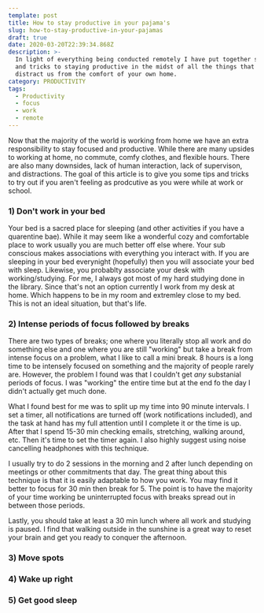 ```yaml
---
template: post
title: How to stay productive in your pajama's
slug: how-to-stay-productive-in-your-pajamas
draft: true
date: 2020-03-20T22:39:34.868Z
description: >-
  In light of everything being conducted remotely I have put together some tips
  and tricks to staying productive in the midst of all the things that can
  distract us from the comfort of your own home.
category: PRODUCTIVITY
tags:
  - Productivity
  - focus
  - work
  - remote
---
```

Now that the majority of the world is working from home we have an extra responsibility to stay focused and productive. While there are many upsides to working at home, no commute, comfy clothes, and flexible hours. There are also many downsides, lack of human interaction, lack of supervison, and distractions. The goal of this article is to give you some tips and tricks to try out if you aren't feeling as prodcutive as you were while at work or school.

### 1) Don't work in your bed

Your bed is a sacred place for sleeping (and other activities if you have a quarentine bae). While it may seem like a wonderful cozy and comfortable place to work usually you are much better off else where. Your sub conscious makes associations with everything you interact with. If you are sleeping in your bed everynight (hopefully) then you will associate your bed with sleep. Likewise, you probablty associate your desk with working/studying. For me, I always got most of my hard studying done in the library. Since that's not an option currently I work from my desk at home. Which happens to be in my room and extremley close to my bed. This is not an ideal situation, but that's life. 

### 2) Intense periods of focus followed by breaks

There are two types of breaks; one where you literally stop all work and do something else and one where you are still "working" but take a break from intense focus on a problem, what I like to call a mini break. 8 hours is a long time to be intensely focused on something and the majority of people rarely are. However, the problem I found was that I couldn't get *any* substanial periods of focus. I was "working" the entire time but at the end fo the day I didn't actually get much done.

What I found best for me was to split up my time into 90 minute intervals. I set a timer, all notifications are turned off (work notifications included), and the task at hand has my full attention until I complete it or the time is up. After that I spend 15-30 min checking emails, stretching, walking around, etc. Then it's time to set the timer again. I also highly suggest using noise cancelling headphones with this technique. 

I usually try to do 2 sessions in the morning and 2 after lunch depending on meetings or other commitments that day. The great thing about this technique is that it is easily adaptable to how you work. You may find it better to focus for 30 min then break for 5. The point is to have the majority of your time working be uninterrupted focus with breaks spread out in between those periods.

Lastly, you should take at least a 30 min lunch where all work and studying is paused. I find that walking outside in the sunshine is a great way to reset your brain and get you ready to conquer the afternoon.

### 3) Move spots

### 4) Wake up right

### 5) Get good sleep